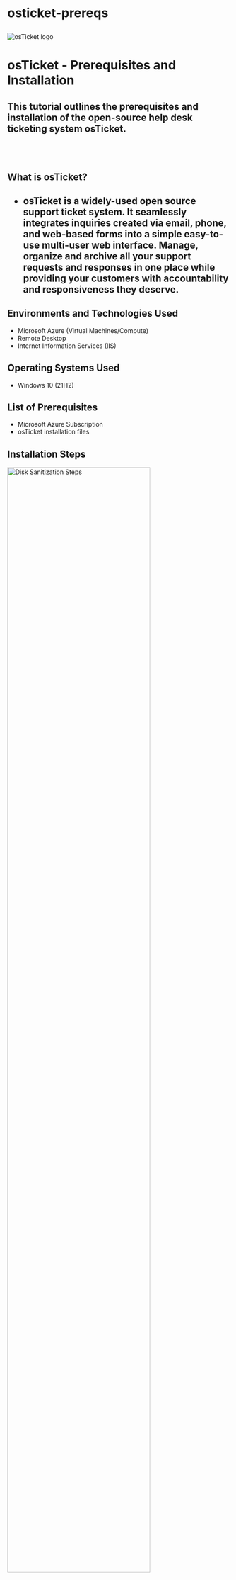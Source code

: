 # osticket-prereqs<p align="center">
<img src="https://i.imgur.com/Clzj7Xs.png" alt="osTicket logo"/>
</p>

<h1>osTicket - Prerequisites and Installation</h1>
<h2>This tutorial outlines the prerequisites and installation of the open-source help desk ticketing system osTicket.<h2><br />

<h2>What is osTicket?<h2>

- osTicket is a widely-used open source support ticket system. It seamlessly integrates inquiries created via email, phone, and web-based forms into a simple easy-to-use multi-user web interface. Manage, organize and archive all your support requests and responses in one place while providing your customers with accountability and responsiveness they deserve.

<h2>Environments and Technologies Used</h2>

- Microsoft Azure (Virtual Machines/Compute)
- Remote Desktop
- Internet Information Services (IIS)

<h2>Operating Systems Used </h2>

- Windows 10</b> (21H2)

<h2>List of Prerequisites</h2>

- Microsoft Azure Subscription
- osTicket installation files


<h2>Installation Steps</h2>

<p>
<img src="https://i.imgur.com/azKx6SW.png" height="80%" width="80%" alt="Disk Sanitization Steps"/>
</p>
<p>
First, create a new Resource Group in Microsoft Azure Cloud Service. Name this Resource Group "OSTICKET". Create a virtual machine (VM) on the same page and name it "vmosTicket" or anything you like. Pick a region to host the VM in. Pick Windows 10 in the image section. This will be the operating system your VM will use. For the size section pick one that uses 2 cpu's. Lastly, Click review and create to finialize the Resource group and VM creation.
</p>
<br />

<p>

</p>
<p>

</p>
<br />

<p>
<img src="https://i.imgur.com/MLPnstq.png" alt="Disk Sanitization Steps"/>
<img src="https://i.imgur.com/lAkffSs.png" alt="Disk Sanitization Steps"/>
</p>

In azure go to the VM "vmosticket" and copy the public IP address. Open Remote Desktop, paste the IP address, and connect to your VM. Now that that our VM is connected, let us enable IIS (Internet Information Services ). ISS is a Microsoft web server that runs on Windows operating system and is used to exchange static and dynamic web content with internet users. IIS can be used to host, deploy, and manage web applications using technologies such as ASP.NET and PHP. You'll need to find "CGI" within IIS and enable it.
- Start Menu > Windows Feature > Internet Information Services > World Wide Web Services > Application Development Features > CGI

- Now that we have this installed lets [download](https://drive.google.com/drive/u/0/folders/1APMfNyfNzcxZC6EzdaNfdZsUwxWYChf6) the files needed for osTicket and HeidiSQL.
<img src="https://i.imgur.com/FIQFo0g.png" alt="Disk Sanitization Steps"/>
</p>
<p>

</p>
<br />

- From the Installation Files, download and install PHP Manager for IIS (PHPManagerForIIS_V1.5.0.msi)
- From the Installation Files, download and install the Rewrite Module (rewrite_amd64_en-US.msi)
<img src="https://i.imgur.com/0qAZLWE.png" alt="Disk Sanitization Steps"/>

- Create the directory C:\PHP
- From the Installation Files, download PHP 7.3.8 (php-7.3.8-nts-Win32-VC15-x86.zip) and unzip the contents into C:\PHP
- From the Installation Files, download and install VC_redist.x86.exe.
- From the Installation Files, download and install MySQL 5.5.62 (mysql-5.5.62-win32.msi)
- Once you have installed MySQL Server you will need to create credentials for the MySQL Server. Write the credentials down as they'll be needed later once we setup HeidiSQL.


<img src="https://i.imgur.com/sX8jxmX.png" alt="Disk Sanitization Steps"/>
<img src="https://i.imgur.com/5OMhW4o.png" alt="Disk Sanitization Steps"/>
<img src="https://i.imgur.com/dA7bSgp.png" alt="Disk Sanitization Steps"/>
Everything except HeidiSQL (will be installed later) should be installed now and we'll begin to use/configure IIS manager which we need to run osTicket. Within IIS we'll use PHP Manager to register a new version which includes CGI. We installed CGI earlier in IIS.

- Open IIS Manager as an Admin, Register the PHP using the file "php-client" within the PHP folder that's located in C:.

 

<img src="https://i.imgur.com/X0qHOe9.png" alt="Disk Sanitization Steps "/>
<img src="https://i.imgur.com/aBhRiqU.png" alt="Disk Sanitization Steps"/>
<img src="https://i.imgur.com/n6byJt1.png" alt="Disk Sanitization Steps"/>
Now that our PHP is registered we need to enable some extensions that are currently disabled. In IIS Manager, open PHP Manager, and click "enable or disable an extension". We need to enable three extensions by the name of php_imap.dll, php_intl.dll, php_opcache.dll. Now reload IIS manager and make your way to "Sites > Default > osTickets" and on the right side, click " Browse *:80" to open the osTicket web-interface. 

On this page you can see the requirements needed for osTicket and some of the extensions we enabled. If your page doesn't open or some of the extensions aren't enabled you missed a step along the way. Be sure the folder "osTicket" is spelled exactly like this with the capital T. If it's still not working I suggest restarting the tutorial. 

<img src="https://i.imgur.com/scD9EuC.png" alt="Disk Sanitization Steps"/>
<img src="https://i.imgur.com/npem9ld.png" alt="Disk Sanitization Steps"/>

Now lets step back and return to c:\inetpub\wwwroot\osticket\include. Once you find it look for the file named "ost-sample-config.php" We will rename it to "ost-config.php". Once that is completed, right click the file, open properties under the secruity tab and click advanced. Now click "Disable Inheritance", then Remove all new permissions and give everyone permissions.

<img src="https://i.imgur.com/Ifh74Wg.png" alt="Disk Sanitization Steps "/>
<img src="https://i.imgur.com/FMCRIhJ.png" alt="Disk Sanitization Steps"/>
<img src="https://i.imgur.com/Imv06P2.png"/>

- Now we'll return to the osTicket webpage so we can finish the installation process. Click continue and you will need to give your help desk a name, an email, and an admin user profile. Put anything you'd like but document all the information because it will be used later once osTicket is installed and running.
- Next we'll need to download and install HeidiSQL which can be found [here](https://drive.google.com/drive/u/0/folders/1APMfNyfNzcxZC6EzdaNfdZsUwxWYChf6).
- After installation you need to launch heidiSQL and input your username and password that you created (from MySQL server). Connect to a new session using the same information from MySQL and create a database called "osTicket". Return to the osTicket browser we have open and fill out the rest of the page.

<img src="https://i.imgur.com/TuVbn9p.png" alt="Disk Sanitization Steps "/>
Lastly click "install now" at the bottom of the osTicket browser. You've now succesfully setup your own ticketing system and database!

<img src="https://i.imgur.com/jWufN79.png" alt="Disk Sanitization Steps "/>
<img src="https://i.imgur.com/KC6y3pW.png" alt="Disk Sanitization Steps "/>
This final section for osTicket installation is cleanup to setup for post installation.

- Delete: C:\inetpub\wwwroot\osTicket\setup
- Set Permissions to “Read” only: C:\inetpub\wwwroot\osTicket\include\ost-config.php



